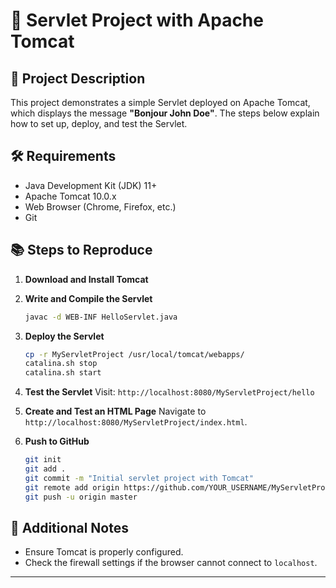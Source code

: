 # 🚀 Servlet Project with Apache Tomcat 

## 📝 Project Description  
This project demonstrates a simple Servlet deployed on Apache Tomcat, which displays the message **"Bonjour John Doe"**. The steps below explain how to set up, deploy, and test the Servlet.

## 🛠️ Requirements
- Java Development Kit (JDK) 11+
- Apache Tomcat 10.0.x
- Web Browser (Chrome, Firefox, etc.)
- Git

## 📚 Steps to Reproduce
1. **Download and Install Tomcat**

2. **Write and Compile the Servlet**
    ```bash
    javac -d WEB-INF HelloServlet.java
    ```

3. **Deploy the Servlet**
    ```bash
    cp -r MyServletProject /usr/local/tomcat/webapps/
    catalina.sh stop
    catalina.sh start
    ```

4. **Test the Servlet**
    Visit: `http://localhost:8080/MyServletProject/hello`

5. **Create and Test an HTML Page**
    Navigate to `http://localhost:8080/MyServletProject/index.html`.

6. **Push to GitHub**
    ```bash
    git init
    git add .
    git commit -m "Initial servlet project with Tomcat"
    git remote add origin https://github.com/YOUR_USERNAME/MyServletProject.git
    git push -u origin master
    ```

## 📎 Additional Notes
- Ensure Tomcat is properly configured.
- Check the firewall settings if the browser cannot connect to `localhost`.

---
